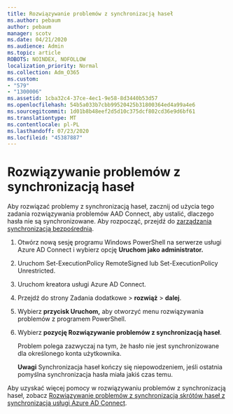 ```yaml
---
title: Rozwiązywanie problemów z synchronizacją haseł
ms.author: pebaum
author: pebaum
manager: scotv
ms.date: 04/21/2020
ms.audience: Admin
ms.topic: article
ROBOTS: NOINDEX, NOFOLLOW
localization_priority: Normal
ms.collection: Adm_O365
ms.custom:
- "579"
- "1300006"
ms.assetid: 1cba32c4-37ce-4ec1-9e58-8d3440b53d57
ms.openlocfilehash: 54b5a033b7cbb99520425b31800364ed4a99a4e6
ms.sourcegitcommit: 1d01b8b48eef2d5d10c375dcf802cd36e9d6bf61
ms.translationtype: MT
ms.contentlocale: pl-PL
ms.lasthandoff: 07/23/2020
ms.locfileid: "45387887"
---
```

# <a name="troubleshoot-password-synchronization"></a>Rozwiązywanie problemów z synchronizacją haseł

Aby rozwiązać problemy z synchronizacją haseł, zacznij od użycia tego zadania rozwiązywania problemów AAD Connect, aby ustalić, dlaczego hasła nie są synchronizowane. Aby rozpocząć, przejdź do [zarządzania synchronizacją bezpośrednią](https://admin.microsoft.com/AdminPortal/Home#/dirsyncmanagement).  

1. Otwórz nową sesję programu Windows PowerShell na serwerze usługi Azure AD Connect i wybierz opcję **Uruchom jako administrator.**

2. Uruchom Set-ExecutionPolicy RemoteSigned lub Set-ExecutionPolicy Unrestricted.

3. Uruchom kreatora usługi Azure AD Connect.

4. Przejdź do strony Zadania dodatkowe > **rozwiąż**  >  **dalej**.

5. Wybierz **przycisk Uruchom,** aby otworzyć menu rozwiązywania problemów z programem PowerShell.

6. Wybierz **pozycję Rozwiązywanie problemów z synchronizacją haseł**.

    Problem polega zazwyczaj na tym, że hasło nie jest synchronizowane dla określonego konta użytkownika.

    **Uwagi** Synchronizacja haseł kończy się niepowodzeniem, jeśli ostatnia pomyślna synchronizacja hasła miała jakiś czas temu.

Aby uzyskać więcej pomocy w rozwiązywaniu problemów z synchronizacją haseł, zobacz [Rozwiązywanie problemów z synchronizacją skrótów haseł z synchronizacją usługi Azure AD Connect](https://docs.microsoft.com/azure/active-directory/hybrid/tshoot-connect-password-hash-synchronization).